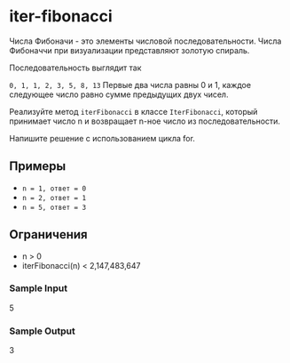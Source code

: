 # iter-fibonacci
Числа Фибоначи - это элементы числовой последовательности. Числа Фибоначчи при визуализации представляют золотую спираль.

Последовательность выглядит так

```0, 1, 1, 2, 3, 5, 8, 13```
Первые два числа равны 0 и 1, каждое следующее число равно сумме предыдущих двух чисел.

Реализуйте метод ```iterFibonacci``` в классе ```IterFibonacci```, который принимает число n и возвращает n-ное число из последовательности.

Напишите решение с использованием цикла for.

## Примеры
* ```n = 1, ответ = 0```
* ```n = 2, ответ = 1```
* ```n = 5, ответ = 3```

## Ограничения
* n > 0
* iterFibonacci(n) < 2,147,483,647

### Sample Input
5

### Sample Output
3